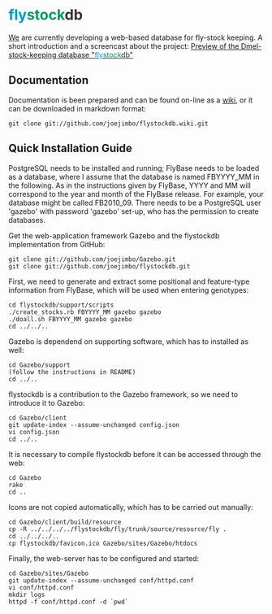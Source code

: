 <span style="color: #0099cc;">fly</span><span style="color: #009966;">stock</span><span style="color: #333333;">db</span>
==========

[We](http://bergmanlab.smith.man.ac.uk) are currently developing a web-based database for fly-stock keeping. A short introduction and a screencast about the project: [Preview of the Dmel-stock-keeping database "<span style="color: #0099cc;">fly</span><span style="color: #009966;">stock</span><span style="color: #333333;">db</span>"](http://bergmanlab.smith.man.ac.uk/?p=704)

Documentation
-------------

Documentation is been prepared and can be found on-line as a [wiki](https://github.com/joejimbo/flystockdb/wiki), or it can be downloaded in markdown format:

    git clone git://github.com/joejimbo/flystockdb.wiki.git

Quick Installation Guide
------------------------

PostgreSQL needs to be installed and running; FlyBase needs to be loaded as a database, where I assume that the database is named FBYYYY_MM in the following. As in the instructions given by FlyBase, YYYY and MM will correspond to the year and month of the FlyBase release. For example, your database might be called FB2010_09. There needs to be a PostgreSQL user 'gazebo' with password 'gazebo' set-up, who has the permission to create databases.

Get the web-application framework Gazebo and the flystockdb implementation from GitHub:

    git clone git://github.com/joejimbo/Gazebo.git
    git clone git://github.com/joejimbo/flystockdb.git

First, we need to generate and extract some positional and feature-type
information from FlyBase, which will be used when entering genotypes:

    cd flystockdb/support/scripts
    ./create_stocks.rb FBYYYY_MM gazebo gazebo
    ./doall.sh FBYYYY_MM gazebo gazebo
    cd ../../..

Gazebo is dependend on supporting software, which has to installed as well:

    cd Gazebo/support
    (follow the instructions in README)
    cd ../..

flystockdb is a contribution to the Gazebo framework, so we need to introduce it to Gazebo:

    cd Gazebo/client
    git update-index --assume-unchanged config.json
    vi config.json
    cd ../..

It is necessary to compile flystockdb before it can be accessed through the web:

    cd Gazebo
    rake
    cd ..

Icons are not copied automatically, which has to be carried out manually:

    cd Gazebo/client/build/resource
    cp -R ../../../../flystockdb/fly/trunk/source/resource/fly .
    cd ../../../..
    cp flystockdb/favicon.ico Gazebo/sites/Gazebo/htdocs

Finally, the web-server has to be configured and started:

    cd Gazebo/sites/Gazebo
    git update-index --assume-unchanged conf/httpd.conf
    vi conf/httpd.conf
    mkdir logs
    httpd -f conf/httpd.conf -d `pwd`

